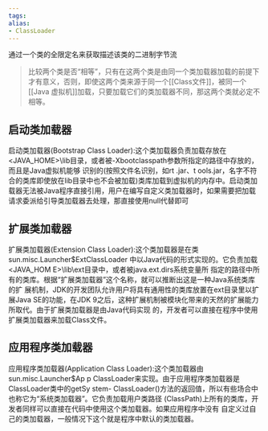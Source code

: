 ```yaml
---
tags: 
alias:
- ClassLoader
---
```


通过一个类的全限定名来获取描述该类的二进制字节流

> 比较两个类是否“相等”，只有在这两个类是由同一个类加载器加载的前提下才有意义，否则，即使这两个类来源于同一个[[Class文件]]，被同一个[[Java 虚拟机]]加载，只要加载它们的类加载器不同，那这两个类就必定不相等。

## 启动类加载器

启动类加载器(Bootstrap Class Loader):这个类加载器负责加载存放在 <JAVA_HOME>\\lib目录，或者被-Xbootclasspath参数所指定的路径中存放的，而且是Java虚拟机能够 识别的(按照文件名识别，如rt .jar、t ools.jar，名字不符合的类库即使放在lib目录中也不会被加载)类库加载到虚拟机的内存中。启动类加载器无法被Java程序直接引用，用户在编写自定义类加载器时，如果需要把加载请求委派给引导类加载器去处理，那直接使用null代替即可

## 扩展类加载器

扩展类加载器(Extension Class Loader):这个类加载器是在类sun.misc.Launcher$ExtClassLoader 中以Java代码的形式实现的。它负责加载<JAVA_HOM E>\\lib\\ext目录中，或者被java.ext.dirs系统变量所 指定的路径中所有的类库。根据“扩展类加载器”这个名称，就可以推断出这是一种Java系统类库的扩 展机制，JDK的开发团队允许用户将具有通用性的类库放置在ext目录里以扩展Java SE的功能，在JDK 9之后，这种扩展机制被模块化带来的天然的扩展能力所取代。由于扩展类加载器是由Java代码实现 的，开发者可以直接在程序中使用扩展类加载器来加载Class文件。

## 应用程序类加载器

应用程序类加载器(Application Class Loader):这个类加载器由  sun.misc.Launcher$Ap p ClassLoader来实现。由于应用程序类加载器是ClassLoader类中的getSy stem- ClassLoader()方法的返回值，所以有些场合中也称它为“系统类加载器”。它负责加载用户类路径 (ClassPath)上所有的类库，开发者同样可以直接在代码中使用这个类加载器。如果应用程序中没有 自定义过自己的类加载器，一般情况下这个就是程序中默认的类加载器。


